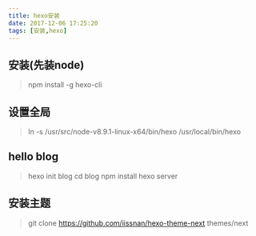 ```yaml
---
title: hexo安装
date: 2017-12-06 17:25:20
tags: [安装,hexo]
---
```


## 安装(先装node)
> npm install -g hexo-cli

## 设置全局
> ln -s /usr/src/node-v8.9.1-linux-x64/bin/hexo /usr/local/bin/hexo

## hello blog
> hexo init blog
> cd blog
> npm install
> hexo server

## 安装主题
> git clone https://github.com/iissnan/hexo-theme-next themes/next